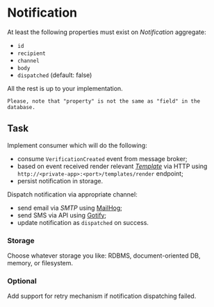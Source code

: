 # Notification

At least the following properties must exist on _Notification_ aggregate:

- `id`
- `recipient`
- `channel`
- `body`
- `dispatched` (default: false)

All the rest is up to your implementation.

    Please, note that "property" is not the same as "field" in the database.

## Task

Implement consumer which will do the following:

- consume `VerificationCreated` event from message broker;
- based on event received render relevant [_Template_](./template.md) via HTTP using `http://<private-app>:<port>/templates/render` endpoint;
- persist notification in storage.

Dispatch notification via appropriate channel:

- send email via _SMTP_ using [MailHog](https://github.com/mailhog/MailHog);
- send SMS via API using [Gotify](https://gotify.net/);
- update notification as `dispatched` on success.

### Storage

Choose whatever storage you like: RDBMS, document-oriented DB, memory, or filesystem.

### Optional

Add support for retry mechanism if notification dispatching failed.

